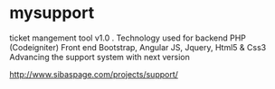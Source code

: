 # mysupport
ticket mangement tool v1.0 . Technology used for backend PHP (Codeigniter)  Front end Bootstrap, Angular JS, Jquery, Html5 &amp; Css3 Advancing the support system with next version

http://www.sibaspage.com/projects/support/

